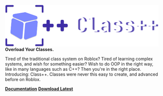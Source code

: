 <img align="left" src="./.github/images/classppiconextended.svg" alt="Class++">
<br>

**Overload Your Classes.**

Tired of the traditional class system on Roblox?
Tired of learning complex systems, and wish for something easier?
Wish to do OOP in the right way, like in many languages such as C++?
Then you're in the right place.
Introducing: Class++.
Classes were never this easy to create, and advanced before on Roblox.

**[Documentation](https://tenebrisnoctua.github.io/ClassPP/)** **[Download Latest]()**
